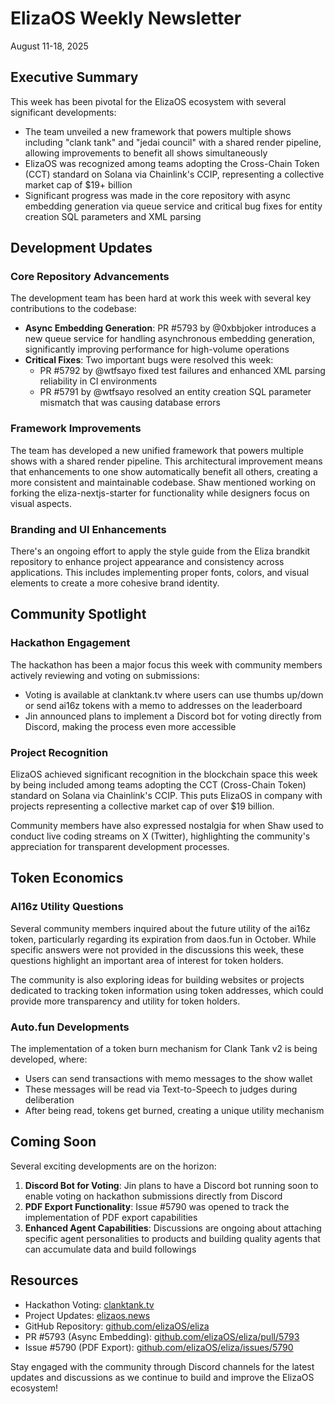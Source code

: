 # ElizaOS Weekly Newsletter
August 11-18, 2025

## Executive Summary

This week has been pivotal for the ElizaOS ecosystem with several significant developments:

- The team unveiled a new framework that powers multiple shows including "clank tank" and "jedai council" with a shared render pipeline, allowing improvements to benefit all shows simultaneously
- ElizaOS was recognized among teams adopting the Cross-Chain Token (CCT) standard on Solana via Chainlink's CCIP, representing a collective market cap of $19+ billion
- Significant progress was made in the core repository with async embedding generation via queue service and critical bug fixes for entity creation SQL parameters and XML parsing

## Development Updates

### Core Repository Advancements

The development team has been hard at work this week with several key contributions to the codebase:

- **Async Embedding Generation**: PR #5793 by @0xbbjoker introduces a new queue service for handling asynchronous embedding generation, significantly improving performance for high-volume operations
- **Critical Fixes**: Two important bugs were resolved this week:
  - PR #5792 by @wtfsayo fixed test failures and enhanced XML parsing reliability in CI environments
  - PR #5791 by @wtfsayo resolved an entity creation SQL parameter mismatch that was causing database errors

### Framework Improvements

The team has developed a new unified framework that powers multiple shows with a shared render pipeline. This architectural improvement means that enhancements to one show automatically benefit all others, creating a more consistent and maintainable codebase. Shaw mentioned working on forking the eliza-nextjs-starter for functionality while designers focus on visual aspects.

### Branding and UI Enhancements

There's an ongoing effort to apply the style guide from the Eliza brandkit repository to enhance project appearance and consistency across applications. This includes implementing proper fonts, colors, and visual elements to create a more cohesive brand identity.

## Community Spotlight

### Hackathon Engagement

The hackathon has been a major focus this week with community members actively reviewing and voting on submissions:

- Voting is available at clanktank.tv where users can use thumbs up/down or send ai16z tokens with a memo to addresses on the leaderboard
- Jin announced plans to implement a Discord bot for voting directly from Discord, making the process even more accessible

### Project Recognition

ElizaOS achieved significant recognition in the blockchain space this week by being included among teams adopting the CCT (Cross-Chain Token) standard on Solana via Chainlink's CCIP. This puts ElizaOS in company with projects representing a collective market cap of over $19 billion.

Community members have also expressed nostalgia for when Shaw used to conduct live coding streams on X (Twitter), highlighting the community's appreciation for transparent development processes.

## Token Economics

### AI16z Utility Questions

Several community members inquired about the future utility of the ai16z token, particularly regarding its expiration from daos.fun in October. While specific answers were not provided in the discussions this week, these questions highlight an important area of interest for token holders.

The community is also exploring ideas for building websites or projects dedicated to tracking token information using token addresses, which could provide more transparency and utility for token holders.

### Auto.fun Developments

The implementation of a token burn mechanism for Clank Tank v2 is being developed, where:
- Users can send transactions with memo messages to the show wallet
- These messages will be read via Text-to-Speech to judges during deliberation
- After being read, tokens get burned, creating a unique utility mechanism

## Coming Soon

Several exciting developments are on the horizon:

1. **Discord Bot for Voting**: Jin plans to have a Discord bot running soon to enable voting on hackathon submissions directly from Discord
2. **PDF Export Functionality**: Issue #5790 was opened to track the implementation of PDF export capabilities
3. **Enhanced Agent Capabilities**: Discussions are ongoing about attaching specific agent personalities to products and building quality agents that can accumulate data and build followings

## Resources

- Hackathon Voting: [clanktank.tv](https://clanktank.tv)
- Project Updates: [elizaos.news](https://elizaos.news)
- GitHub Repository: [github.com/elizaOS/eliza](https://github.com/elizaOS/eliza)
- PR #5793 (Async Embedding): [github.com/elizaOS/eliza/pull/5793](https://github.com/elizaOS/eliza/pull/5793)
- Issue #5790 (PDF Export): [github.com/elizaOS/eliza/issues/5790](https://github.com/elizaOS/eliza/issues/5790)

Stay engaged with the community through Discord channels for the latest updates and discussions as we continue to build and improve the ElizaOS ecosystem!